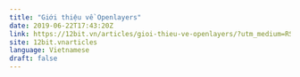 ```yaml
---
title: "Giới thiệu về Openlayers"
date: 2019-06-22T17:43:20Z
link: https://12bit.vn/articles/gioi-thieu-ve-openlayers/?utm_medium=RSS&utm_source=news.12bit.vn
site: 12bit.vnarticles
language: Vietnamese
draft: false
---
```

